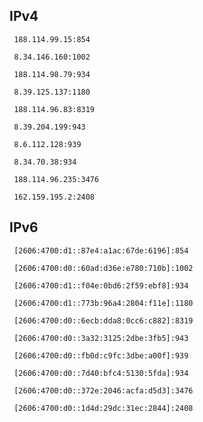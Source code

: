 ## IPv4
```
 188.114.99.15:854
```
```
 8.34.146.160:1002
```
```
 188.114.98.79:934
```
```
 8.39.125.137:1180
```
```
 188.114.96.83:8319
```
```
 8.39.204.199:943
```
```
 8.6.112.128:939
```
```
 8.34.70.38:934
```
```
 188.114.96.235:3476
```
```
 162.159.195.2:2408
```

## IPv6
```
 [2606:4700:d1::87e4:a1ac:67de:6196]:854
```
```
 [2606:4700:d0::60ad:d36e:e780:710b]:1002
```
```
 [2606:4700:d1::f04e:0bd6:2f59:ebf8]:934
```
```
 [2606:4700:d1::773b:96a4:2804:f11e]:1180
```
```
 [2606:4700:d0::6ecb:dda8:0cc6:c882]:8319
```
```
 [2606:4700:d0::3a32:3125:2dbe:3fb5]:943
```
```
 [2606:4700:d0::fb0d:c9fc:3dbe:a00f]:939
```
```
 [2606:4700:d0::7d40:bfc4:5130:5fda]:934
```
```
 [2606:4700:d0::372e:2046:acfa:d5d3]:3476
```
```
 [2606:4700:d0::1d4d:29dc:31ec:2844]:2408
```

